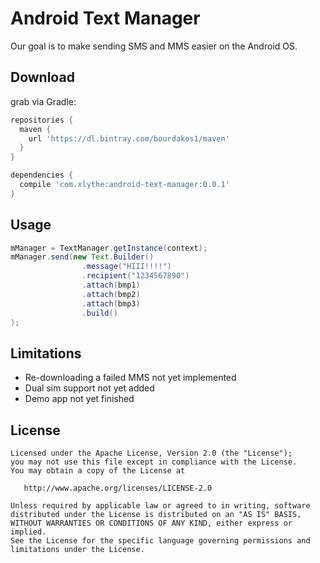 Android Text Manager
====================

Our goal is to make sending SMS and MMS easier on the Android OS.


Download
--------

grab via Gradle:
```groovy
repositories {
  maven {
    url 'https://dl.bintray.com/bourdakos1/maven'
  }
}

dependencies {
  compile 'com.xlythe:android-text-manager:0.0.1'
}
```

Usage
-----
```java
mManager = TextManager.getInstance(context);
mManager.send(new Text.Builder()
                .message("HIII!!!!")
                .recipient("1234567890")
                .attach(bmp1)
                .attach(bmp2)
                .attach(bmp3)
                .build()
);
```

Limitations
-----------
* Re-downloading a failed MMS not yet implemented
* Dual sim support not yet added
* Demo app not yet finished


License
--------

    Licensed under the Apache License, Version 2.0 (the "License");
    you may not use this file except in compliance with the License.
    You may obtain a copy of the License at

       http://www.apache.org/licenses/LICENSE-2.0

    Unless required by applicable law or agreed to in writing, software
    distributed under the License is distributed on an "AS IS" BASIS,
    WITHOUT WARRANTIES OR CONDITIONS OF ANY KIND, either express or implied.
    See the License for the specific language governing permissions and
    limitations under the License.

